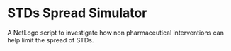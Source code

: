 # STDs Spread Simulator

A NetLogo script to investigate how non pharmaceutical interventions can help limit the spread of STDs.

